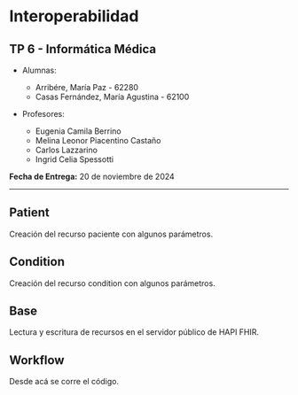 # Interoperabilidad
## TP 6 - Informática Médica

* Alumnas: 
    - Arribére, María Paz - 62280
    - Casas Fernández, María Agustina - 62100

* Profesores:
    - Eugenia Camila Berrino
    - Melina Leonor Piacentino Castaño
    - Carlos Lazzarino
    - Ingrid Celia Spessotti
      
**Fecha de Entrega:** 20 de noviembre de 2024

---

## Patient
Creación del recurso paciente con algunos parámetros. 

## Condition
Creación del recurso condition con algunos parámetros. 

## Base 
Lectura y escritura de recursos en el servidor público de HAPI FHIR. 

## Workflow
Desde acá se corre el código. 
